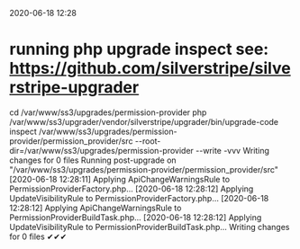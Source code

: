 2020-06-18 12:28

# running php upgrade inspect see: https://github.com/silverstripe/silverstripe-upgrader
cd /var/www/ss3/upgrades/permission-provider
php /var/www/ss3/upgrader/vendor/silverstripe/upgrader/bin/upgrade-code inspect /var/www/ss3/upgrades/permission-provider/permission_provider/src  --root-dir=/var/www/ss3/upgrades/permission-provider --write -vvv
Writing changes for 0 files
Running post-upgrade on "/var/www/ss3/upgrades/permission-provider/permission_provider/src"
[2020-06-18 12:28:11] Applying ApiChangeWarningsRule to PermissionProviderFactory.php...
[2020-06-18 12:28:12] Applying UpdateVisibilityRule to PermissionProviderFactory.php...
[2020-06-18 12:28:12] Applying ApiChangeWarningsRule to PermissionProviderBuildTask.php...
[2020-06-18 12:28:12] Applying UpdateVisibilityRule to PermissionProviderBuildTask.php...
Writing changes for 0 files
✔✔✔